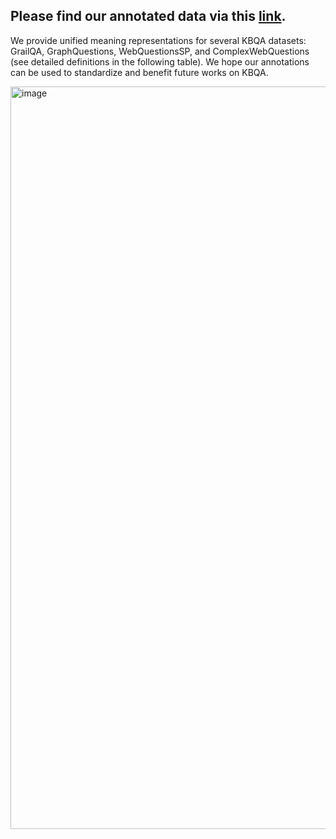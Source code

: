 ## Please find our annotated data via this [link](https://buckeyemailosu-my.sharepoint.com/:u:/g/personal/gu_826_buckeyemail_osu_edu/ETMNVXOsOeJFojD0mXvSX1cBrfM_-BuxRraF7MPRXx7SLw?e=jcRBS9).

We provide unified meaning representations for several KBQA datasets: GrailQA, GraphQuestions, WebQuestionsSP, and ComplexWebQuestions (see detailed definitions in the following table). We hope our annotations can be used to standardize and benefit future works on KBQA.

<img width="1188" alt="image" src="https://user-images.githubusercontent.com/15921425/191511218-8de37437-6f96-4eb7-ba4b-0a112f76b799.png">

